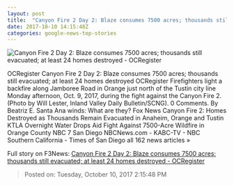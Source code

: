 ```yaml
---
layout: post
title:  "Canyon Fire 2 Day 2: Blaze consumes 7500 acres; thousands still evacuated; at least 24 homes destroyed - OCRegister"
date: 2017-10-10 14:15:48Z
categories: google-news-top-stories
---
```


![Canyon Fire 2 Day 2: Blaze consumes 7500 acres; thousands still evacuated; at least 24 homes destroyed - OCRegister](http://www.ocregister.com/wp-content/uploads/2017/10/1010_nws_ocr_l-ahfire-1010-036-wl26.jpg?w=1024&h=640)

OCRegister Canyon Fire 2 Day 2: Blaze consumes 7500 acres; thousands still evacuated; at least 24 homes destroyed OCRegister Firefighters light a backfire along Jamboree Road in Orange just north of the Tustin city line Monday afternoon, Oct. 9, 2017, during the fight against the Canyon Fire 2. (Photo by Will Lester, Inland Valley Daily Bulletin/SCNG). 0 Comments. By Beatriz E. Santa Ana winds: What are they? Fox News Canyon Fire 2: Homes Destroyed as Thousands Remain Evacuated in Anaheim, Orange and Tustin KTLA Overnight Water Drops Aid Fight Against 7500-Acre Wildfire in Orange County NBC 7 San Diego NBCNews.com - KABC-TV - NBC Southern California - Times of San Diego all 162 news articles »


Full story on F3News: [Canyon Fire 2 Day 2: Blaze consumes 7500 acres; thousands still evacuated; at least 24 homes destroyed - OCRegister](http://www.f3nws.com/n/UUBer)

> Posted on: Tuesday, October 10, 2017 2:15:48 PM
